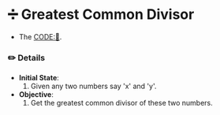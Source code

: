 # ➗ Greatest Common Divisor
- The [CODE:📑](../../Miscellaneous/GCD.c).

### ✏️ Details
- **Initial State**: 
    1. Given any two numbers say 'x' and 'y'.
- **Objective**: 
    1. Get the greatest common divisor of these two numbers.